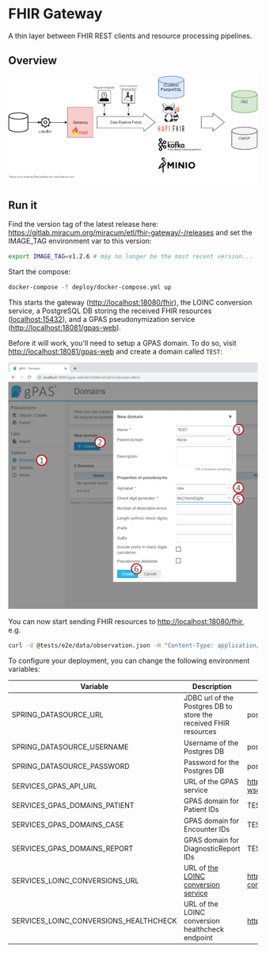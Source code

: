 # FHIR Gateway

A thin layer between FHIR REST clients and resource processing pipelines.

## Overview

![Overview](docs/img/overview.png "Overview")

## Run it

Find the version tag of the latest release here: <https://gitlab.miracum.org/miracum/etl/fhir-gateway/-/releases> and set the IMAGE_TAG environment var to this version:

```sh
export IMAGE_TAG=v1.2.6 # may no longer be the most recent version...
```

Start the compose:

```sh
docker-compose -f deploy/docker-compose.yml up
```

This starts the gateway (<http://localhost:18080/fhir>), the LOINC conversion service, a PostgreSQL DB storing the received FHIR resources (<localhost:15432>), and a GPAS pseudonymization service (<http://localhost:18081/gpas-web>).

Before it will work, you'll need to setup a GPAS domain. To do so, visit <http://localhost:18081/gpas-web> and create a domain called `TEST`:

![Overview](docs/img/setup-gpas-domain.png "Setup GPAS TEST Domain")

You can now start sending FHIR resources to <http://localhost:18080/fhir>, e.g.

```sh
curl -d @tests/e2e/data/observation.json -H "Content-Type: application/json" -X POST http://localhost:18080/fhir/Observation
```

To configure your deployment, you can change the following environment variables:

| Variable                               | Description                                                                                    | Default                                   |
| -------------------------------------- | ---------------------------------------------------------------------------------------------- | ----------------------------------------- |
| SPRING_DATASOURCE_URL                  | JDBC url of the Postgres DB to store the received FHIR resources                               | postgresql://fhir-db:5432/fhir            |
| SPRING_DATASOURCE_USERNAME             | Username of the Postgres DB                                                                    | postgres                                  |
| SPRING_DATASOURCE_PASSWORD             | Password for the Postgres DB                                                                   | postgres                                  |
| SERVICES_GPAS_API_URL                  | URL of the GPAS service                                                                        | <http://gpas:8080/gpas/gpasService?wsdl>  |
| SERVICES_GPAS_DOMAINS_PATIENT          | GPAS domain for Patient IDs                                                                    | TEST                                      |
| SERVICES_GPAS_DOMAINS_CASE             | GPAS domain for Encounter IDs                                                                  | TEST                                      |
| SERVICES_GPAS_DOMAINS_REPORT           | GPAS domain for DiagnosticReport IDs                                                           | TEST                                      |
| SERVICES_LOINC_CONVERSIONS_URL         | URL of [the LOINC conversion service](https://gitlab.miracum.org/miracum/etl/loinc-conversion) | <http://loinc-converter:8080/conversions> |
| SERVICES_LOINC_CONVERSIONS_HEALTHCHECK | URL of the LOINC conversion healthcheck endpoint                                               | <http://loinc-converter:8080/health>      |
